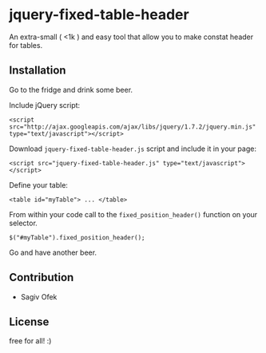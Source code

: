 jquery-fixed-table-header
==================


An extra-small ( <1k ) and easy tool that allow you to make constat header for tables.

Installation
--------------

Go to the fridge and drink some beer. 

Include jQuery script:

    <script src="http://ajax.googleapis.com/ajax/libs/jquery/1.7.2/jquery.min.js" type="text/javascript"></script>

Download `jquery-fixed-table-header.js` script and include it in your page:	 

	<script src="jquery-fixed-table-header.js" type="text/javascript"></script>

Define your table:

	<table id="myTable"> ... </table>

From within your code call to the `fixed_position_header()` function on your selector. 

	$("#myTable").fixed_position_header();

Go and have another beer.      
    

Contribution
------------

- Sagiv Ofek

License
-------
free for all! :)